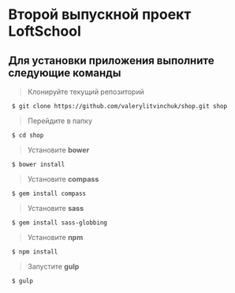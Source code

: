 # Второй выпускной проект LoftSchool
## Для установки приложения выполните следующие команды

> Клонируйте текущий репозиторий

```
 $ git clone https://github.com/valerylitvinchuk/shop.git shop
```
> Перейдите в папку

```
 $ cd shop
```
> Установите **bower**

```
 $ bower install
```
> Установите **compass**

```
 $ gem install compass
```
> Установите **sass**

```
 $ gem install sass-globbing
```
> Установите **npm**

```
 $ npm install
```
> Запустите **gulp**

```
 $ gulp
```